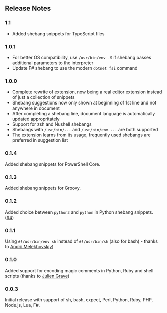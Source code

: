 ## Release Notes

### 1.1

- Added shebang snippets for TypeScript files

### 1.0.1

- For better OS compatibility, use `/usr/bin/env -S` if shebang passes additional parameters to the interpreter
- Update F# shebang to use the modern `dotnet fsi` command

### 1.0.0

- Complete rewrite of extension, now being a real editor extension instead of just a collection of snippets
- Shebang suggestions now only shown at beginning of 1st line and not anywhere in document
- After completing a shebang line, document language is automatically updated appropritately
- Support for zsh and Nushell shebangs
- Shebangs with `/usr/bin/...` and `/usr/bin/env ...` are both supported
- The extension learns from its usage, frequently used shebangs are preferred in suggestion list

### 0.1.4

Added shebang snippets for PowerShell Core.

### 0.1.3

Added shebang snippets for Groovy.

### 0.1.2

Added choice between `python3` and `python` in Python shebang snippets. ([#4](https://github.com/Rpinski/vscode-shebang-snippets/issues/4))

### 0.1.1

Using `#!/usr/bin/env sh` instead of `#!/usr/bin/sh` (also for bash) - thanks to [Andrii Melekhovskiy](https://github.com/morkot))

### 0.1.0

Added support for encoding magic comments in Python, Ruby and shell scripts (thanks to [Julien Grave](https://github.com/JulienGrv))

### 0.0.3

Initial release with support of sh, bash, expect, Perl, Python, Ruby, PHP, Node.js, Lua, F#.